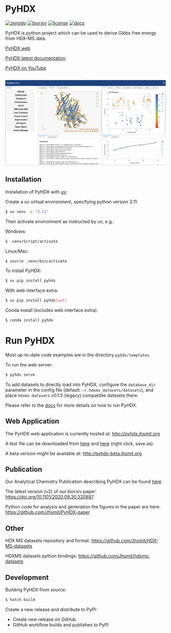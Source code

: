 # PyHDX

[![zenodo](https://zenodo.org/badge/206772076.svg)](https://zenodo.org/badge/latestdoi/206772076)
[![biorxiv](https://img.shields.io/badge/bioRxiv-v2-%23be2635)](https://www.biorxiv.org/content/10.1101/2020.09.30.320887v2)
[![license](https://img.shields.io/badge/License-MIT-yellow.svg)](https://opensource.org/licenses/MIT)
[![docs](https://readthedocs.org/projects/pyhdx/badge/?version=latest)](https://pyhdx.readthedocs.io/en/latest/?badge=latest)



PyHDX is python project which can be used to derive Gibbs free energy from HDX-MS data.

[PyHDX web](http://pyhdx.jhsmit.org)

[PyHDX latest documentation](https://pyhdx.readthedocs.io/en/latest/)

[PyHDX on YouTube](https://www.youtube.com/channel/UCTro6Iv1BhvjUPYZNu5TJWg)

[![screenshot](images/screenshot_pyhdx043.png)](http://pyhdx.jhsmit.org/)

## Installation

Installation of PyHDX with [uv](https://docs.astral.sh/uv/getting-started/installation/):

Create a uv virtual environment, specifying python version 3.11:

```bash
$ uv venv -p "3.11"
```

Then activate environment as instructed by uv, e.g.:

Windows:
```bash
$ .venv/Script/activate
```

Linux/Mac:
```bash
$ source .venv/bin/activate
```

To install PyHDX:
```bash
$ uv pip install pyhdx
```

With web interface extra:
```bash
$ uv pip install pyhdx[web]
```

Conda install (includes web interface extra):

```bash
$ conda install pyhdx
```

# Run PyHDX

Most up-to-date code examples are in the directory `pyhdx/templates`

To run the web server:

```bash
$ pyhdx serve
```

To add datasets to directly load into PyHDX, configure the `database_dir` parameter in the config file (default: `~/.hdxms_datasets/datasets`), and place `hdxms-datasets` v0.1.5 (legacy) compatible datasets there. 

Please refer to the [docs](https://pyhdx.readthedocs.io/en/stable/) for more details on how to run PyHDX.



## Web Application

The PyHDX web application is currently hosted at:
http://pyhdx.jhsmit.org

A test file can be downloaded from [here](https://raw.githubusercontent.com/Jhsmit/PyHDX/master/tests/test_data/input/ecSecB_apo.csv) and [here](https://raw.githubusercontent.com/Jhsmit/PyHDX/master/tests/test_data/input/ecSecB_dimer.csv>) (right click, save as).

A beta version might be available at:
http://pyhdx-beta.jhsmit.org


## Publication

Our Analytical Chemistry Publication describing PyHDX can be found [here](https://doi.org/10.1021/acs.analchem.1c02155)

The latest version (v2) of our biorxiv paper: https://doi.org/10.1101/2020.09.30.320887 

Python code for analysis and generation the figures in the paper are here: https://github.com/Jhsmit/PyHDX-paper

## Other

HDX MS datasets repository and format:
https://github.com/Jhsmit/HDX-MS-datasets

HDXMS datasets python bindings:
https://github.com/Jhsmit/hdxms-datasets

## Development

Building PyHDX from source:

```bash
$ hatch build
```

Create a new release and distribute to PyPI:

 - Create new release on GitHub
 - GitHub workflow builds and publishes to PyPI
